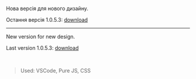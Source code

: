 Нова версія для нового дизайну.

Остання версія 1.0.5.3: [download](https://github.com/merowing/rozetka/releases/download/1.0.5.3/Rozetka2-v1.0.5.3.zip)

***
New version for new design.

Last version 1.0.5.3: [download](https://github.com/merowing/rozetka/releases/download/1.0.5.3/Rozetka2-v1.0.5.3.zip)

<br />

>Used: VSCode, Pure JS, CSS